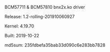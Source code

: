 BCM57711 & BCM57810 bnx2x.ko driver

Release: 1.2-rolling-201910060927

Kernel: 4.19.70

Built: 2019-10-22

md5sum: 235fdbefa35bab33d090c6e283bb7828
